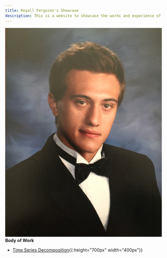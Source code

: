 ```yaml
---
title: Royall Ferguson's Showcase
description: This is a website to showcase the works and experience of Royall Ferguson.
---
```

![My Photo](Seniorphoto.jpg)
**Body of Work**
- [Time Series Decomposition](/timeseries/index.md){{:height="700px" width="400px"}}



